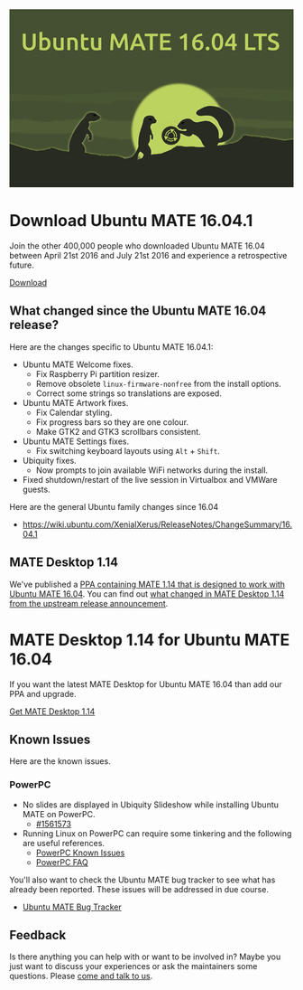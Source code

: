 <!--
.. title: Ubuntu MATE 16.04.1 LTS
.. slug: ubuntu-mate-xenial-point-one
.. date: 2016-07-21 15:50:00 UTC
.. tags: Ubuntu,MATE,Xenial,Xerus,16.04.1,final,LTS
.. link:
.. description: Ubuntu MATE 16.04.1 (Xenial Xerus) LTS Final Release
.. type: text
.. author: Martin Wimpress
-->

<div align="center">
<img src="/gallery/blog/ubuntu-mate-1604-final.png" alt="Ubuntu MATE 16.04.1 LTS Final Release" />
</div>

<div class="bs-component">
    <div class="jumbotron">
        <h1>Download Ubuntu MATE 16.04.1</h1>
        <p>Join the other 400,000 people who downloaded Ubuntu MATE 16.04 between April 21st 2016 and July 21st 2016 and experience a retrospective future.</p>
        <a href="/download/" class="btn btn-primary btn-lg">Download</a>
        </p>
    </div>
</div>

## What changed since the Ubuntu MATE 16.04 release?

Here are the changes specific to Ubuntu MATE 16.04.1:

  * Ubuntu MATE Welcome fixes.
    * Fix Raspberry Pi partition resizer.
    * Remove obsolete `linux-firmware-nonfree` from the install options.
    * Correct some strings so translations are exposed.
  * Ubuntu MATE Artwork fixes.
    * Fix Calendar styling.
    * Fix progress bars so they are one colour.
    * Make GTK2 and GTK3 scrollbars consistent.
  * Ubuntu MATE Settings fixes.
    * Fix switching keyboard layouts using `Alt` + `Shift`.
  * Ubiquity fixes.
    * Now prompts to join available WiFi networks during the install.
  * Fixed shutdown/restart of the live session in Virtualbox and VMWare guests.

Here are the general Ubuntu family changes since 16.04

  * https://wiki.ubuntu.com/XenialXerus/ReleaseNotes/ChangeSummary/16.04.1

## MATE Desktop 1.14

We've published a [PPA containing MATE 1.14 that is 
designed to work with Ubuntu MATE 16.04](https://launchpad.net/~ubuntu-mate-dev/+archive/ubuntu/xenial-mate).
You can find out [what changed in MATE Desktop 1.14 from the upstream release announcement](http://mate-desktop.org/blog/2016-04-08-mate-1-14-released/).

<div class="bs-component">
    <div class="jumbotron">
        <h1>MATE Desktop 1.14 for Ubuntu MATE 16.04</h1>
        <p>If you want the latest MATE Desktop for Ubuntu MATE 16.04 than add our PPA and upgrade.</p>
        <a href="/blog/mate-desktop-114-for-xenial-xerus/" class="btn btn-primary btn-lg">Get MATE Desktop 1.14</a>
        </p>
    </div>
</div>

## Known Issues

Here are the known issues.

### PowerPC

  * No slides are displayed in Ubiquity Slideshow while installing Ubuntu MATE on PowerPC.
    * [#1561573](https://bugs.launchpad.net/bugs/1561573)	
  * Running Linux on PowerPC can require some tinkering and the following are useful references.
    * [PowerPC Known Issues](https://wiki.ubuntu.com/PowerPCKnownIssues)
    * [PowerPC FAQ](https://wiki.ubuntu.com/PowerPCFAQ)

You'll also want to check the Ubuntu MATE bug tracker to see what has
already been reported. These issues will be addressed in due course.

  * [Ubuntu MATE Bug Tracker](https://bugs.launchpad.net/ubuntu-mate)

## Feedback

Is there anything you can help with or want to be involved in? Maybe you just
want to discuss your experiences or ask the maintainers some questions. Please
[come and talk to us](https://ubuntu-mate.community/).
